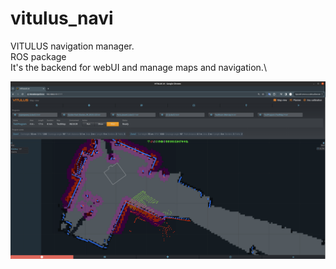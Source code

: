 # vitulus_navi
 VITULUS navigation manager.\
 ROS package\
 It's the backend for webUI and manage maps and navigation.\
   
 
![WebUI](https://github.com/lacina-dev/vitulus_navi/blob/main/WebUI.png?raw=true)
